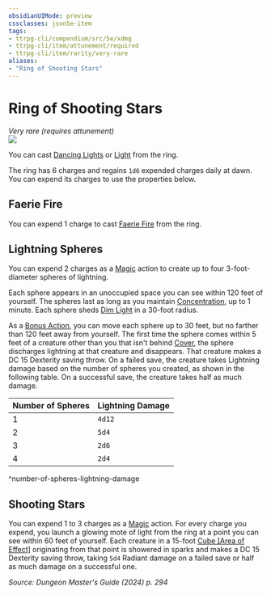 ```yaml
---
obsidianUIMode: preview
cssclasses: json5e-item
tags:
- ttrpg-cli/compendium/src/5e/xdmg
- ttrpg-cli/item/attunement/required
- ttrpg-cli/item/rarity/very-rare
aliases: 
- "Ring of Shooting Stars"
---
```

# Ring of Shooting Stars
*Very rare (requires attunement)*  
![](3-Mechanics/CLI/items/img/ring-of-shooting-stars.webp#right)


You can cast [Dancing Lights](3-Mechanics/CLI/spells/dancing-lights-xphb.md) or [Light](3-Mechanics/CLI/spells/light-xphb.md) from the ring.

The ring has 6 charges and regains `1d6` expended charges daily at dawn. You can expend its charges to use the properties below.

## Faerie Fire

You can expend 1 charge to cast [Faerie Fire](3-Mechanics/CLI/spells/faerie-fire-xphb.md) from the ring.

## Lightning Spheres

You can expend 2 charges as a [Magic](3-Mechanics/CLI/rules/actions.md#Magic) action to create up to four 3-foot-diameter spheres of lightning.

Each sphere appears in an unoccupied space you can see within 120 feet of yourself. The spheres last as long as you maintain [Concentration](3-Mechanics/CLI/rules/conditions.md#Concentration), up to 1 minute. Each sphere sheds [Dim Light](3-Mechanics/CLI/rules/variant-rules/dim-light-xphb.md) in a 30-foot radius.

As a [Bonus Action](3-Mechanics/CLI/rules/variant-rules/bonus-action-xphb.md), you can move each sphere up to 30 feet, but no farther than 120 feet away from yourself. The first time the sphere comes within 5 feet of a creature other than you that isn't behind [Cover](3-Mechanics/CLI/rules/variant-rules/cover-xphb.md), the sphere discharges lightning at that creature and disappears. That creature makes a DC 15 Dexterity saving throw. On a failed save, the creature takes Lightning damage based on the number of spheres you created, as shown in the following table. On a successful save, the creature takes half as much damage.

| Number of Spheres | Lightning Damage |
|-------------------|------------------|
| 1 | `4d12` |
| 2 | `5d4` |
| 3 | `2d6` |
| 4 | `2d4` |
^number-of-spheres-lightning-damage

## Shooting Stars

You can expend 1 to 3 charges as a [Magic](3-Mechanics/CLI/rules/actions.md#Magic) action. For every charge you expend, you launch a glowing mote of light from the ring at a point you can see within 60 feet of yourself. Each creature in a 15-foot [Cube [Area of Effect]](3-Mechanics/CLI/rules/variant-rules/cube-area-of-effect-xphb.md) originating from that point is showered in sparks and makes a DC 15 Dexterity saving throw, taking `5d4` Radiant damage on a failed save or half as much damage on a successful one.

*Source: Dungeon Master's Guide (2024) p. 294*